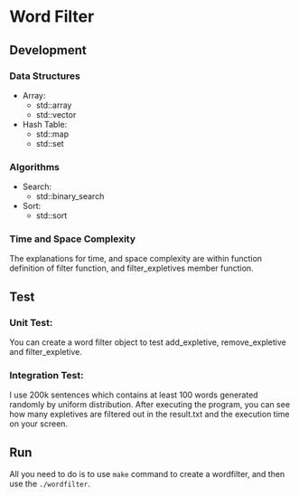 # Word Filter
## Development
### Data Structures
- Array:
    - std::array
    - std::vector
- Hash Table:
    - std::map
    - std::set

### Algorithms
- Search:
    - std::binary_search
- Sort:
    - std::sort

### Time and Space Complexity
The explanations for time, and space complexity are within function definition of filter function, and filter_expletives member function.

## Test
### Unit Test:
You can create a word filter object to test add_expletive, remove_expletive and filter_expletive.
### Integration Test:
I use 200k sentences which contains at least 100 words generated randomly by uniform distribution. After executing the program,
you can see how many expletives are filtered out in the result.txt and the execution time on your screen.
## Run
All you need to do is to use `make` command to create a wordfilter, and then use the `./wordfilter`.
